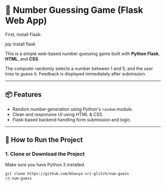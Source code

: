 # 🎯 Number Guessing Game (Flask Web App)

First, install Flask:

pip install flask

This is a simple web-based number guessing game built with **Python Flask**, **HTML**, and **CSS**.

The computer randomly selects a number between 1 and 5, and the user tries to guess it. Feedback is displayed immediately after submission.

---

## 📦 Features

- Random number generation using Python's `random` module.
- Clean and responsive UI using HTML & CSS.
- Flask-based backend handling form submission and logic.

---

## 🚀 How to Run the Project

### 1. Clone or Download the Project
Make sure you have Python 3 installed.

```bash
git clone https://github.com/bhavya-sri-glitch/num-guess
cd num-guess
